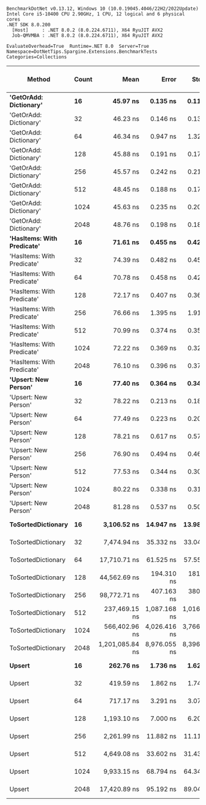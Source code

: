 ```

BenchmarkDotNet v0.13.12, Windows 10 (10.0.19045.4046/22H2/2022Update)
Intel Core i5-10400 CPU 2.90GHz, 1 CPU, 12 logical and 6 physical cores
.NET SDK 8.0.200
  [Host]     : .NET 8.0.2 (8.0.224.6711), X64 RyuJIT AVX2
  Job-QMVMBA : .NET 8.0.2 (8.0.224.6711), X64 RyuJIT AVX2

EvaluateOverhead=True  Runtime=.NET 8.0  Server=True  
Namespace=DotNetTips.Spargine.Extensions.BenchmarkTests  Categories=Collections  

```
| Method                     | Count | Mean            | Error        | StdDev       | StdErr       | Median          | Min             | Q1              | Q3              | Max             | Op/s         | CI99.9% Margin | Iterations | Kurtosis | MValue | Skewness | Rank | LogicalGroup | Baseline | Gen0   | Completed Work Items | Lock Contentions | Exceptions | Code Size | Allocated |
|--------------------------- |------ |----------------:|-------------:|-------------:|-------------:|----------------:|----------------:|----------------:|----------------:|----------------:|-------------:|---------------:|-----------:|---------:|-------:|---------:|-----:|------------- |--------- |-------:|---------------------:|-----------------:|-----------:|----------:|----------:|
| **&#39;GetOrAdd: Dictionary&#39;**     | **16**    |        **45.97 ns** |     **0.135 ns** |     **0.113 ns** |     **0.031 ns** |        **45.98 ns** |        **45.77 ns** |        **45.90 ns** |        **46.02 ns** |        **46.21 ns** | **21,753,631.0** |      **0.1352 ns** |      **13.00** |    **2.620** |  **2.000** |   **0.1456** |    **1** | *****            | **No**       |      **-** |                    **-** |                **-** |          **-** |   **1,077 B** |         **-** |
| &#39;GetOrAdd: Dictionary&#39;     | 32    |        46.23 ns |     0.146 ns |     0.137 ns |     0.035 ns |        46.22 ns |        46.03 ns |        46.13 ns |        46.36 ns |        46.44 ns | 21,629,674.6 |      0.1463 ns |      15.00 |    1.451 |  2.000 |   0.1889 |    1 | *            | No       |      - |                    - |                - |          - |   1,077 B |         - |
| &#39;GetOrAdd: Dictionary&#39;     | 64    |        46.34 ns |     0.947 ns |     1.327 ns |     0.255 ns |        45.60 ns |        45.16 ns |        45.45 ns |        47.41 ns |        48.82 ns | 21,579,829.6 |      0.9469 ns |      27.00 |    2.012 |  2.632 |   0.9258 |    1 | *            | No       |      - |                    - |                - |          - |   1,077 B |         - |
| &#39;GetOrAdd: Dictionary&#39;     | 128   |        45.88 ns |     0.191 ns |     0.178 ns |     0.046 ns |        45.81 ns |        45.67 ns |        45.75 ns |        46.01 ns |        46.20 ns | 21,794,352.9 |      0.1905 ns |      15.00 |    1.698 |  2.000 |   0.4076 |    1 | *            | No       |      - |                    - |                - |          - |   1,077 B |         - |
| &#39;GetOrAdd: Dictionary&#39;     | 256   |        45.57 ns |     0.242 ns |     0.214 ns |     0.057 ns |        45.55 ns |        45.25 ns |        45.42 ns |        45.64 ns |        46.02 ns | 21,944,127.0 |      0.2418 ns |      14.00 |    2.390 |  2.000 |   0.5631 |    1 | *            | No       |      - |                    - |                - |          - |   1,077 B |         - |
| &#39;GetOrAdd: Dictionary&#39;     | 512   |        48.45 ns |     0.188 ns |     0.176 ns |     0.045 ns |        48.46 ns |        48.22 ns |        48.30 ns |        48.60 ns |        48.74 ns | 20,638,660.4 |      0.1883 ns |      15.00 |    1.419 |  2.000 |   0.1267 |    2 | *            | No       |      - |                    - |                - |          - |   1,077 B |         - |
| &#39;GetOrAdd: Dictionary&#39;     | 1024  |        45.63 ns |     0.235 ns |     0.208 ns |     0.056 ns |        45.56 ns |        45.43 ns |        45.49 ns |        45.69 ns |        46.06 ns | 21,915,335.8 |      0.2348 ns |      14.00 |    2.831 |  2.000 |   1.0761 |    1 | *            | No       |      - |                    - |                - |          - |   1,077 B |         - |
| &#39;GetOrAdd: Dictionary&#39;     | 2048  |        48.76 ns |     0.198 ns |     0.185 ns |     0.048 ns |        48.68 ns |        48.56 ns |        48.64 ns |        48.87 ns |        49.20 ns | 20,508,108.0 |      0.1981 ns |      15.00 |    2.794 |  2.000 |   1.0174 |    2 | *            | No       |      - |                    - |                - |          - |   1,077 B |         - |
| **&#39;HasItems: With Predicate&#39;** | **16**    |        **71.61 ns** |     **0.455 ns** |     **0.426 ns** |     **0.110 ns** |        **71.64 ns** |        **70.78 ns** |        **71.40 ns** |        **71.89 ns** |        **72.22 ns** | **13,963,828.7** |      **0.4551 ns** |      **15.00** |    **2.074** |  **2.000** |  **-0.3628** |    **3** | *****            | **No**       | **0.0006** |                    **-** |                **-** |          **-** |     **478 B** |      **56 B** |
| &#39;HasItems: With Predicate&#39; | 32    |        74.39 ns |     0.482 ns |     0.451 ns |     0.117 ns |        74.22 ns |        73.72 ns |        74.06 ns |        74.76 ns |        75.20 ns | 13,442,720.2 |      0.4825 ns |      15.00 |    1.689 |  2.000 |   0.4071 |    4 | *            | No       | 0.0006 |                    - |                - |          - |     478 B |      56 B |
| &#39;HasItems: With Predicate&#39; | 64    |        70.78 ns |     0.458 ns |     0.429 ns |     0.111 ns |        70.73 ns |        70.20 ns |        70.43 ns |        71.09 ns |        71.61 ns | 14,127,561.8 |      0.4581 ns |      15.00 |    1.902 |  2.000 |   0.5065 |    3 | *            | No       | 0.0006 |                    - |                - |          - |     478 B |      56 B |
| &#39;HasItems: With Predicate&#39; | 128   |        72.17 ns |     0.407 ns |     0.361 ns |     0.096 ns |        72.09 ns |        71.68 ns |        71.93 ns |        72.40 ns |        72.86 ns | 13,855,800.6 |      0.4067 ns |      14.00 |    2.035 |  2.000 |   0.5581 |    3 | *            | No       | 0.0006 |                    - |                - |          - |     478 B |      56 B |
| &#39;HasItems: With Predicate&#39; | 256   |        76.66 ns |     1.395 ns |     1.910 ns |     0.375 ns |        77.23 ns |        73.37 ns |        74.78 ns |        77.69 ns |        80.58 ns | 13,044,188.8 |      1.3951 ns |      26.00 |    2.150 |  2.778 |  -0.3564 |    5 | *            | No       | 0.0006 |                    - |                - |          - |     424 B |      56 B |
| &#39;HasItems: With Predicate&#39; | 512   |        70.99 ns |     0.374 ns |     0.350 ns |     0.090 ns |        70.97 ns |        70.53 ns |        70.65 ns |        71.26 ns |        71.64 ns | 14,086,814.1 |      0.3743 ns |      15.00 |    1.521 |  2.000 |   0.2143 |    3 | *            | No       | 0.0006 |                    - |                - |          - |     424 B |      56 B |
| &#39;HasItems: With Predicate&#39; | 1024  |        72.22 ns |     0.369 ns |     0.327 ns |     0.087 ns |        72.19 ns |        71.68 ns |        72.04 ns |        72.39 ns |        72.81 ns | 13,846,881.7 |      0.3688 ns |      14.00 |    2.096 |  2.000 |   0.1751 |    3 | *            | No       | 0.0006 |                    - |                - |          - |     424 B |      56 B |
| &#39;HasItems: With Predicate&#39; | 2048  |        76.10 ns |     0.396 ns |     0.371 ns |     0.096 ns |        76.08 ns |        75.56 ns |        75.83 ns |        76.39 ns |        76.69 ns | 13,141,054.2 |      0.3962 ns |      15.00 |    1.464 |  2.000 |   0.1834 |    5 | *            | No       | 0.0006 |                    - |                - |          - |     424 B |      56 B |
| **&#39;Upsert: New Person&#39;**       | **16**    |        **77.40 ns** |     **0.364 ns** |     **0.340 ns** |     **0.088 ns** |        **77.36 ns** |        **76.99 ns** |        **77.11 ns** |        **77.62 ns** |        **78.21 ns** | **12,920,396.0** |      **0.3639 ns** |      **15.00** |    **2.653** |  **2.000** |   **0.6933** |    **5** | *****            | **No**       |      **-** |                    **-** |                **-** |          **-** |   **1,022 B** |         **-** |
| &#39;Upsert: New Person&#39;       | 32    |        78.22 ns |     0.213 ns |     0.189 ns |     0.051 ns |        78.19 ns |        77.88 ns |        78.07 ns |        78.39 ns |        78.49 ns | 12,784,544.2 |      0.2132 ns |      14.00 |    1.736 |  2.000 |   0.0180 |    5 | *            | No       |      - |                    - |                - |          - |   1,022 B |         - |
| &#39;Upsert: New Person&#39;       | 64    |        77.49 ns |     0.223 ns |     0.208 ns |     0.054 ns |        77.44 ns |        77.24 ns |        77.30 ns |        77.63 ns |        77.90 ns | 12,905,553.8 |      0.2227 ns |      15.00 |    1.830 |  2.000 |   0.5132 |    5 | *            | No       |      - |                    - |                - |          - |   1,022 B |         - |
| &#39;Upsert: New Person&#39;       | 128   |        78.21 ns |     0.617 ns |     0.577 ns |     0.149 ns |        78.18 ns |        77.31 ns |        77.91 ns |        78.56 ns |        79.17 ns | 12,786,078.3 |      0.6168 ns |      15.00 |    1.860 |  2.000 |  -0.0746 |    5 | *            | No       |      - |                    - |                - |          - |   1,022 B |         - |
| &#39;Upsert: New Person&#39;       | 256   |        76.90 ns |     0.494 ns |     0.462 ns |     0.119 ns |        76.71 ns |        76.39 ns |        76.56 ns |        77.09 ns |        77.88 ns | 13,003,827.8 |      0.4938 ns |      15.00 |    2.724 |  2.000 |   0.9325 |    5 | *            | No       |      - |                    - |                - |          - |   1,022 B |         - |
| &#39;Upsert: New Person&#39;       | 512   |        77.53 ns |     0.344 ns |     0.305 ns |     0.081 ns |        77.52 ns |        77.09 ns |        77.35 ns |        77.76 ns |        77.98 ns | 12,897,746.9 |      0.3440 ns |      14.00 |    1.630 |  2.000 |  -0.0188 |    5 | *            | No       |      - |                    - |                - |          - |   1,022 B |         - |
| &#39;Upsert: New Person&#39;       | 1024  |        80.22 ns |     0.338 ns |     0.316 ns |     0.082 ns |        80.30 ns |        79.71 ns |        79.99 ns |        80.50 ns |        80.83 ns | 12,465,898.6 |      0.3379 ns |      15.00 |    1.919 |  2.000 |   0.0941 |    6 | *            | No       |      - |                    - |                - |          - |   1,022 B |         - |
| &#39;Upsert: New Person&#39;       | 2048  |        81.28 ns |     0.537 ns |     0.502 ns |     0.130 ns |        81.09 ns |        80.78 ns |        80.84 ns |        81.64 ns |        82.32 ns | 12,303,661.7 |      0.5366 ns |      15.00 |    1.977 |  2.000 |   0.6842 |    6 | *            | No       |      - |                    - |                - |          - |   1,022 B |         - |
| **ToSortedDictionary**         | **16**    |     **3,106.52 ns** |    **14.947 ns** |    **13.981 ns** |     **3.610 ns** |     **3,101.83 ns** |     **3,084.31 ns** |     **3,096.97 ns** |     **3,115.45 ns** |     **3,137.04 ns** |    **321,903.1** |     **14.9470 ns** |      **15.00** |    **2.329** |  **2.000** |   **0.4588** |   **12** | *****            | **No**       | **0.0114** |                    **-** |                **-** |          **-** |     **447 B** |    **1064 B** |
| ToSortedDictionary         | 32    |     7,474.94 ns |    35.332 ns |    33.049 ns |     8.533 ns |     7,466.30 ns |     7,426.31 ns |     7,452.14 ns |     7,498.48 ns |     7,543.38 ns |    133,780.4 |     35.3316 ns |      15.00 |    2.037 |  2.000 |   0.4858 |   14 | *            | No       | 0.0153 |                    - |                - |          - |     447 B |    1960 B |
| ToSortedDictionary         | 64    |    17,710.71 ns |    61.525 ns |    57.551 ns |    14.860 ns |    17,701.56 ns |    17,611.17 ns |    17,666.04 ns |    17,764.45 ns |    17,807.96 ns |     56,463.0 |     61.5252 ns |      15.00 |    1.618 |  2.000 |   0.0797 |   17 | *            | No       | 0.0305 |                    - |                - |          - |     447 B |    3752 B |
| ToSortedDictionary         | 128   |    44,562.69 ns |   194.310 ns |   181.758 ns |    46.930 ns |    44,524.09 ns |    44,308.18 ns |    44,433.65 ns |    44,661.40 ns |    44,955.18 ns |     22,440.3 |    194.3101 ns |      15.00 |    2.257 |  2.000 |   0.4663 |   18 | *            | No       | 0.0610 |                    - |                - |          - |     447 B |    7336 B |
| ToSortedDictionary         | 256   |    98,772.71 ns |   407.163 ns |   380.861 ns |    98.338 ns |    98,646.39 ns |    98,279.92 ns |    98,477.30 ns |    99,036.29 ns |    99,494.14 ns |     10,124.3 |    407.1633 ns |      15.00 |    1.871 |  2.000 |   0.4679 |   19 | *            | No       | 0.1221 |                    - |                - |          - |     447 B |   14504 B |
| ToSortedDictionary         | 512   |   237,469.15 ns | 1,087.168 ns | 1,016.937 ns |   262.572 ns |   236,962.37 ns |   236,271.94 ns |   236,757.52 ns |   238,452.01 ns |   239,424.11 ns |      4,211.1 |  1,087.1676 ns |      15.00 |    1.650 |  2.000 |   0.4382 |   20 | *            | No       | 0.2441 |                    - |                - |          - |     447 B |   28840 B |
| ToSortedDictionary         | 1024  |   566,402.96 ns | 4,026.416 ns | 3,766.312 ns |   972.458 ns |   564,959.18 ns |   561,297.56 ns |   563,883.40 ns |   568,966.41 ns |   575,603.03 ns |      1,765.5 |  4,026.4161 ns |      15.00 |    2.895 |  2.000 |   0.7625 |   21 | *            | No       |      - |                    - |                - |          - |     447 B |   57513 B |
| ToSortedDictionary         | 2048  | 1,201,085.84 ns | 8,976.055 ns | 8,396.208 ns | 2,167.892 ns | 1,197,446.58 ns | 1,192,615.53 ns | 1,194,149.12 ns | 1,208,632.42 ns | 1,216,570.80 ns |        832.6 |  8,976.0555 ns |      15.00 |    1.548 |  2.000 |   0.5119 |   22 | *            | No       |      - |                    - |                - |          - |     447 B |  114858 B |
| **Upsert**                     | **16**    |       **262.76 ns** |     **1.736 ns** |     **1.623 ns** |     **0.419 ns** |       **262.02 ns** |       **260.80 ns** |       **261.40 ns** |       **264.27 ns** |       **265.43 ns** |  **3,805,714.7** |      **1.7355 ns** |      **15.00** |    **1.336** |  **2.000** |   **0.3270** |    **7** | *****            | **No**       | **0.0005** |                    **-** |                **-** |          **-** |   **2,016 B** |      **56 B** |
| Upsert                     | 32    |       419.59 ns |     1.862 ns |     1.741 ns |     0.450 ns |       419.20 ns |       417.18 ns |       418.53 ns |       420.52 ns |       423.32 ns |  2,383,291.2 |      1.8615 ns |      15.00 |    2.484 |  2.000 |   0.6606 |    8 | *            | No       | 0.0005 |                    - |                - |          - |   2,009 B |      56 B |
| Upsert                     | 64    |       717.17 ns |     3.291 ns |     3.078 ns |     0.795 ns |       715.94 ns |       713.66 ns |       714.76 ns |       719.36 ns |       723.08 ns |  1,394,377.3 |      3.2906 ns |      15.00 |    1.791 |  2.000 |   0.5398 |    9 | *            | No       |      - |                    - |                - |          - |   2,009 B |      56 B |
| Upsert                     | 128   |     1,193.10 ns |     7.000 ns |     6.205 ns |     1.658 ns |     1,190.79 ns |     1,184.41 ns |     1,189.77 ns |     1,196.26 ns |     1,204.70 ns |    838,153.9 |      7.0002 ns |      14.00 |    2.159 |  2.000 |   0.5854 |   10 | *            | No       |      - |                    - |                - |          - |   2,007 B |      56 B |
| Upsert                     | 256   |     2,261.99 ns |    11.882 ns |    11.114 ns |     2.870 ns |     2,260.61 ns |     2,246.78 ns |     2,252.04 ns |     2,269.96 ns |     2,280.05 ns |    442,087.9 |     11.8819 ns |      15.00 |    1.557 |  2.000 |   0.1724 |   11 | *            | No       |      - |                    - |                - |          - |   2,007 B |      56 B |
| Upsert                     | 512   |     4,649.08 ns |    33.602 ns |    31.432 ns |     8.116 ns |     4,659.13 ns |     4,611.62 ns |     4,620.89 ns |     4,668.46 ns |     4,717.50 ns |    215,096.4 |     33.6023 ns |      15.00 |    2.050 |  2.000 |   0.4278 |   13 | *            | No       |      - |                    - |                - |          - |   2,017 B |      56 B |
| Upsert                     | 1024  |     9,933.15 ns |    68.794 ns |    64.349 ns |    16.615 ns |     9,911.72 ns |     9,841.08 ns |     9,889.89 ns |     9,974.63 ns |    10,086.91 ns |    100,673.0 |     68.7935 ns |      15.00 |    2.757 |  2.000 |   0.6727 |   15 | *            | No       |      - |                    - |                - |          - |   2,007 B |      56 B |
| Upsert                     | 2048  |    17,420.89 ns |    95.192 ns |    89.043 ns |    22.991 ns |    17,396.47 ns |    17,336.24 ns |    17,358.52 ns |    17,474.53 ns |    17,637.91 ns |     57,402.4 |     95.1922 ns |      15.00 |    3.065 |  2.000 |   1.0974 |   16 | *            | No       |      - |                    - |                - |          - |   2,007 B |      56 B |

